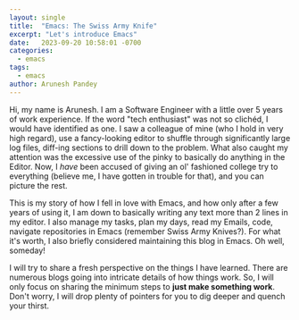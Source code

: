 ```yaml
---
layout: single
title:  "Emacs: The Swiss Army Knife"
excerpt: "Let's introduce Emacs"
date:   2023-09-20 10:58:01 -0700
categories: 
  - emacs
tags:
  - emacs
author: Arunesh Pandey
---
```


Hi, my name is Arunesh. I am a Software Engineer with a little over 5 years of work experience. If the word "tech enthusiast" was not so clichéd, I would have identified as one. I saw a colleague of mine (who I hold in very high regard), use a fancy-looking editor to shuffle through significantly large log files, diff-ing sections to drill down to the problem. What also caught my attention was the excessive use of the pinky to basically do anything in the Editor. Now, I <em>have</em> been accused of giving an ol' fashioned college try to everything (believe me, I have gotten in trouble for that), and you can picture the rest.</p>

This is my story of how I fell in love with Emacs, and how only after a few years of using it, I am down to basically writing any text more than 2 lines in my editor. I also manage my tasks, plan my days, read my Emails, code, navigate repositories in Emacs (remember Swiss Army Knives?). For what it's worth, I also briefly considered maintaining this blog in Emacs. Oh well, someday!</p>

I will try to share a fresh perspective on the things I have learned. There are numerous blogs going into intricate details of how things work. So, I will only focus on sharing the minimum steps to <strong>just make something work</strong>. Don't worry, I will drop plenty of pointers for you to dig deeper and quench your thirst.</p>

